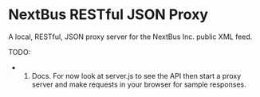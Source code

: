 NextBus RESTful JSON Proxy
==========================

A local, RESTful, JSON proxy server for the NextBus Inc. public XML feed.

TODO:

* 1. Docs. For now look at server.js to see the API then start a proxy server and make requests in your browser
for sample responses.
